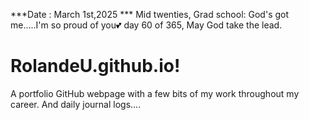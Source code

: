 ***Date : March 1st,2025 *** Mid twenties, Grad school: God's got me.....I'm so proud of you💕 day 60 of 365, May God take the lead.
# RolandeU.github.io!

A portfolio GitHub webpage with a few bits of my work throughout my career. And daily journal logs....



